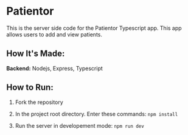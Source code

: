 # Patientor

This is the server side code for the Patientor Typescript app. This app allows users to add and view patients.

## How It's Made:

**Backend:** Nodejs, Express, Typescript

## How to Run:

1. Fork the repository

2. In the project root directory. Enter these commands:
   `npm install`

3. Run the server in developement mode: `npm run dev`
